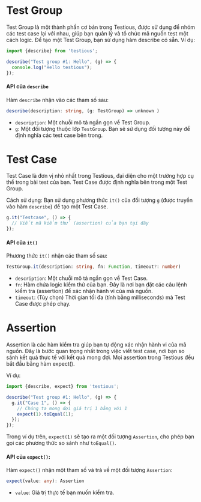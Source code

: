 # Test Group

Test Group là một thành phần cơ bản trong Testious, được sử dụng để nhóm các test case lại với nhau, giúp bạn quản lý và tổ chức mã nguồn test một cách logic. Để tạo một Test Group, bạn sử dụng hàm describe có sẵn.
Ví dụ:
```javascript
import {describe} from 'testious';

describe("Test group #1: Hello", (g) => {
  console.log("Hello testious");
});

```
#### API của `describe`

Hàm `describe` nhận vào các tham số sau:
```typescript
describe(description: string, (g: TestGroup) => unknown )
```

 * `description`: Một chuỗi mô tả ngắn gọn về Test Group.
 * `g`: Một đối tượng thuộc lớp `TestGroup`. Bạn sẽ sử dụng đối tượng này để định nghĩa các test case bên trong.

# Test Case

Test Case là đơn vị nhỏ nhất trong Testious, đại diện cho một trường hợp cụ thể trong bài test của bạn. Test Case được định nghĩa bên trong một Test Group.

Cách sử dụng:
Bạn sử dụng phương thức `it()` của đối tượng `g` (được truyền vào hàm `describe`) để tạo một Test Case.
```javascript
g.it("Testcase", () => {
  // Viết mã kiểm thử (assertion) của bạn tại đây
});
```

#### API của `it()`

Phương thức `it()` nhận các tham số sau:
```typescript
TestGroup.it(description: string, fn: Function, timeout?: number)
```

 * `description`: Một chuỗi mô tả ngắn gọn về Test Case.
 * `fn`: Hàm chứa logic kiểm thử của bạn. Đây là nơi bạn đặt các câu lệnh kiểm tra (assertion) để xác nhận hành vi của mã nguồn.
 * `timeout`: (Tùy chọn) Thời gian tối đa (tính bằng milliseconds) mà Test Case được phép chạy.

# Assertion 
Assertion là các hàm kiểm tra giúp bạn tự động xác nhận hành vi của mã nguồn. Đây là bước quan trọng nhất trong việc viết test case, nơi bạn so sánh kết quả thực tế với kết quả mong đợi.
Mọi assertion trong Testious đều bắt đầu bằng hàm expect().

Ví dụ:
```javascript
import {describe, expect} from 'testious';

describe("Test group #1: Hello", (g) => {
  g.it("Case 1", () => {
    // Chúng ta mong đợi giá trị 1 bằng với 1
    expect(1).toEqual(1);
  });
});

```

Trong ví dụ trên, `expect(1)` sẽ tạo ra một đối tượng `Assertion`, cho phép bạn gọi các phương thức so sánh như `toEqual()`.

#### API của `expect()`:

Hàm `expect()` nhận một tham số và trả về một đối tượng `Assertion`:
```typescript
expect(value: any): Assertion
```

 * `value`: Giá trị thực tế bạn muốn kiểm tra.
